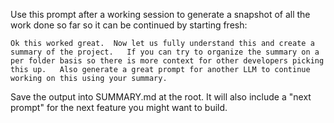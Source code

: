 Use this prompt after a working session to generate a snapshot of all the work done so far so it can be continued by
starting fresh:

```
Ok this worked great.  Now let us fully understand this and create a summary of the project.   If you can try to organize the summary on a per folder basis so there is more context for other developers picking this up.   Also generate a great prompt for another LLM to continue working on this using your summary.
```

Save the output into SUMMARY.md at the root.  It will also include a "next prompt" for the next feature you might want
to build.
